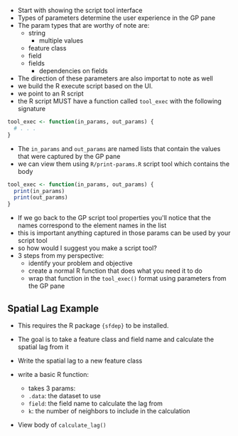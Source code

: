 

- Start with showing the script tool interface
- Types of parameters determine the user experience in the GP pane
- The param types that are worthy of note are: 
  - string
    - multiple values
  - feature class
  - field
  - fields
    - dependencies on fields
- The direction of these parameters are also importat to note as well
- we build the R execute script based on the UI.
- we point to an R script
- the R script MUST have a function called `tool_exec` with the following signature

```r
tool_exec <- function(in_params, out_params) {
  # . . .
}
```

- The `in_params` and `out_params` are named lists that contain the values that were captured by the GP pane
- we can view them using `R/print-params.R` script tool which contains the body

```r
tool_exec <- function(in_params, out_params) {
  print(in_params)
  print(out_params)
}
```

- If we go back to the GP script tool properties you'll notice that the names correspond to the element names in the list
- this is important anything captured in those params can be used by your script tool
- so how would I suggest you make a script tool?
- 3 steps from my perspective: 
  - identify your problem and objective
  - create a normal R function that does what you need it to do
  - wrap that function in the `tool_exec()` format using parameters from the GP pane
  
## Spatial Lag Example

- This requires the R package `{sfdep}` to be installed.

- The goal is to take a feature class and field name and calculate the spatial lag from it
- Write the spatial lag to a new feature class
- write a basic R function:
  - takes 3 params:
  - `.data`: the dataset to use
  - `field`: the field name to calculate the lag from 
  - `k`: the number of neighbors to include in the calculation
  
- View body of `calculate_lag()`


  

  